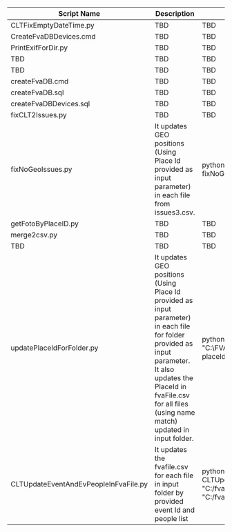 
| Script Name                 | Description           | Call Example           | Parameters           |
| --------------------------- |---------------------- |----------------------- |:-------------:|
| CLTFixEmptyDateTime.py      | TBD |  TBD | TBD |
| CreateFvaDBDevices.cmd      | TBD |  TBD | TBD |
| PrintExifForDir.py          | TBD |  TBD | TBD |
| TBD                         | TBD |  TBD | TBD |
| TBD                         | TBD |  TBD | TBD |
| createFvaDB.cmd             | TBD |  TBD | TBD |
| createFvaDB.sql             | TBD |  TBD | TBD |
| createFvaDBDevices.sql      | TBD |  TBD | TBD |
| fixCLT2Issues.py            | TBD |  TBD | TBD |
| fixNoGeoIssues.py           | It updates GEO positions (Using Place Id provided as input parameter) in each file from issues3.csv. |  python fixNoGeoIssues.py 1 >> fixNoGeoIssuesPlaceID-1.txt | where `1` - place id to use for fixing, `fixNoGeoIssuesPlaceID-1.txt` - log file with fixed records |
| getFotoByPlaceID.py         | TBD |  TBD | TBD |
| merge2csv.py                | TBD |  TBD | TBD |
| TBD                         | TBD |  TBD | TBD |
| updatePlaceIdForFolder.py | It updates GEO positions (Using Place Id provided as input parameter) in each file for folder provided as input parameter. It also updates the PlaceId in fvaFile.csv for all files (using name match) updated in input folder.| python updatePlaceIdForFolder.py "C:\FVANOGEO\283" 283 >> placeId283.csv | where `C:\FVANOGEO\283` - full path to input dir we work with - sys.argv[1], `283` - place id to use for updating - sys.argv[2], `placeId283.csv` - log file with fixed records |
| CLTUpdateEventAndEvPeopleInFvaFile.py  | 	It updates the fvafile.csv for each file in input folder by provided event Id and people list  |  python CLTUpdateEventAndEvPeopleInFvaFile.py "C:/fva/#data#/fvafile.csv" "C:/fvainput/#test#/" 1 "1,2"  | where `C:/fva/#data#/fvafile.csv` - full path to fvafile.csv we work with, `C:/fvainput/#test#/` - full path to input dir we work with, `1` - Event Id to update by, `1,2` - people list to update by |
